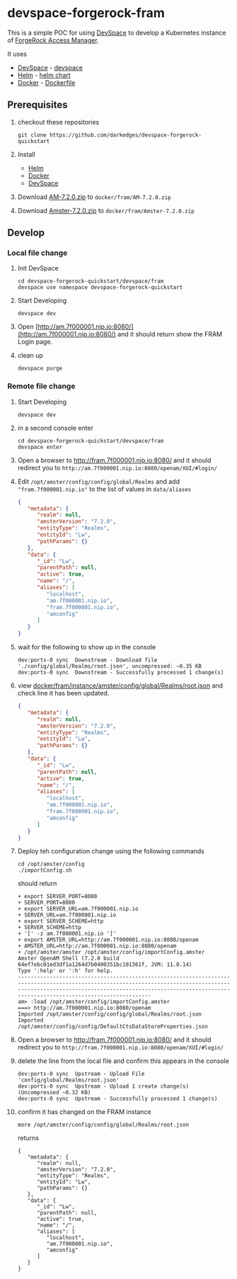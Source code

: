 # devspace-forgerock-fram

This is a simple POC for using [DevSpace](https://devspace.sh) to develop a Kubernetes instance of [ForgeRock Access Manager](https://www.forgerock.com/platform/access-management).

It uses

- [DevSpace](https://devspace.sh/) - [devspace](devspace)
- [Helm](https://helm.sh/) - [helm chart](helm)
- [Docker](https://www.docker.com/) - [Dockerfile](docker/Dockerfile)

## Prerequisites

1. checkout these repositories

   ```console
   git clone https://github.com/darkedges/devspace-forgerock-quickstart
   ```

2. Install

   - [Helm](https://helm.sh/docs/intro/install/)
   - [Docker](https://docs.docker.com/get-docker/)
   - [DevSpace](https://devspace.sh/cli/docs/getting-started/installation)

3. Download [AM-7.2.0.zip](https://backstage.forgerock.com/downloads/get/familyId:am/productId:am/minorVersion:7.2/version:7.2.0/releaseType:full/distribution:zip) to `docker/fram/AM-7.2.0.zip`
4. Download [Amster-7.2.0.zip](https://backstage.forgerock.com/downloads/get/familyId:am/productId:amster/minorVersion:7.2/version:7.2.0/releaseType:full/distribution:zip) to `docker/fram/Amster-7.2.0.zip`

## Develop

### Local file change

1. Init DevSpace

   ```console
   cd devspace-forgerock-quickstart/devspace/fram
   devspace use namespace devspace-forgerock-quickstart
   ```

2. Start Developing

   ```console
   devspace dev
   ```

3. Open [http://am.7f000001.nip.io:8080/](http://am.7f000001.nip.io:8080/) and it should return show the FRAM Login page.

4. clean up

   ```console
   devspace purge
   ```

### Remote file change

1. Start Developing

   ```console
   devspace dev
   ```

1. in a second console enter

   ```console
   cd devspace-forgerock-quickstart/devspace/fram
   devspace enter
   ```

1. Open a browser to <http://fram.7f000001.nip.io:8080/> and it should redirect you to `http://am.7f000001.nip.io:8080/openam/XUI/#login/`

1. Edit `/opt/amster/config/config/global/Realms` and add `"fram.7f000001.nip.io"` to the list of values in `data/aliases`

   ```json
   {
      "metadata": {
         "realm": null,
         "amsterVersion": "7.2.0",
         "entityType": "Realms",
         "entityId": "Lw",
         "pathParams": {}
      },
      "data": {
         "_id": "Lw",
         "parentPath": null,
         "active": true,
         "name": "/",
         "aliases": [
            "localhost",
            "am.7f000001.nip.io",
            "fram.7f000001.nip.io",
            "amconfig"
         ]
      }
   }
   ```

1. wait for the following to show up in the console

   ```console
   dev:ports-0 sync  Downstream - Download file './config/global/Realms/root.json', uncompressed: ~0.35 KB
   dev:ports-0 sync  Downstream - Successfully processed 1 change(s)
   ```

1. view [docker/fram/instance/amster/config/global/Realms/root.json](../../docker/fram/instance/amster/config/global/Realms/root.json) and check line it has been updated.

   ```json
   {
      "metadata": {
         "realm": null,
         "amsterVersion": "7.2.0",
         "entityType": "Realms",
         "entityId": "Lw",
         "pathParams": {}
      },
      "data": {
         "_id": "Lw",
         "parentPath": null,
         "active": true,
         "name": "/",
         "aliases": [
            "localhost",
            "am.7f000001.nip.io",
            "fram.7f000001.nip.io",
            "amconfig"
         ]
      }
   }
   ```

1. Deploy teh configuration change using the following commands

   ```console
   cd /opt/amster/config
   ./importConfig.sh
   ```

   should return

   ```console
   + export SERVER_PORT=8080
   + SERVER_PORT=8080
   + export SERVER_URL=am.7f000001.nip.io
   + SERVER_URL=am.7f000001.nip.io
   + export SERVER_SCHEME=http
   + SERVER_SCHEME=http
   + '[' -z am.7f000001.nip.io ']'
   + export AMSTER_URL=http://am.7f000001.nip.io:8080/openam
   + AMSTER_URL=http://am.7f000001.nip.io:8080/openam
   + /opt/amster/amster /opt/amster/config/importConfig.amster
   Amster OpenAM Shell (7.2.0 build 64ef7ebc01ed3df1a1264d7b0400351bc101361f, JVM: 11.0.14)
   Type ':help' or ':h' for help.
   ---------------------------------------------------------------------------------------------------------------------------------------------------------------------------------------------------------------------------------------------------
   am> :load /opt/amster/config/importConfig.amster
   ===> http://am.7f000001.nip.io:8080/openam
   Imported /opt/amster/config/config/global/Realms/root.json
   Imported /opt/amster/config/config/DefaultCtsDataStoreProperties.json
   ```

1. Open a browser to <http://fram.7f000001.nip.io:8080/> and it should redirect you to `http://fram.7f000001.nip.io:8080/openam/XUI/#login/`

1. delete the line from the local file and confirm this appears in the console

   ```console
   dev:ports-0 sync  Upstream - Upload File 'config/global/Realms/root.json'
   dev:ports-0 sync  Upstream - Upload 1 create change(s) (Uncompressed ~0.32 KB)
   dev:ports-0 sync  Upstream - Successfully processed 1 change(s)
   ```

1. confirm it has changed on the FRAM instance

   ```console
   more /opt/amster/config/config/global/Realms/root.json
   ```

   returns

   ```console
   {
      "metadata": {
         "realm": null,
         "amsterVersion": "7.2.0",
         "entityType": "Realms",
         "entityId": "Lw",
         "pathParams": {}
      },
      "data": {
         "_id": "Lw",
         "parentPath": null,
         "active": true,
         "name": "/",
         "aliases": [
            "localhost",
            "am.7f000001.nip.io",
            "amconfig"
         ]
      }
   }
   ```
